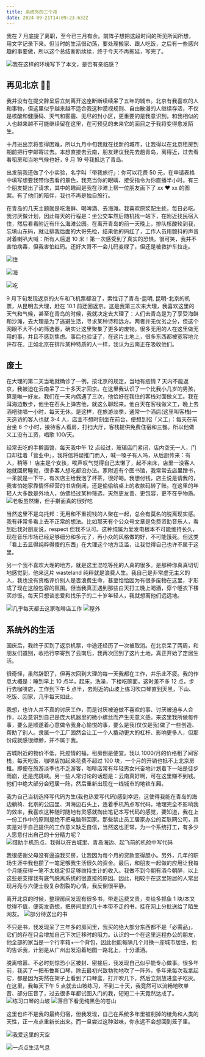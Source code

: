 ```yaml
---
title: 系统外的三个月
date: 2024-09-21T14:09:23.632Z
---
```


我在 7 月底提了离职，至今已三月有余。前阵子想把这段时间的所见所闻所想，用文字记录下来。但当时的生活很动荡，要处理搬家、跟人吃饭，之后有一些感兴趣的事要做，所以这个总结断断续续，终于今天不再拖延，写完了。

![我在这样的环境写下了本文，是否有亲临感？](https://mazzzystar.github.io//images/2022-11-09/IMG_3613.jpg)

## 再见北京 👋🏻

我并没有在提交辞呈后立刻离开这座断断续续呆了五年的城市。北京有我喜欢的人和事物，但这里似乎越来越不适合我这种漠视规则、自由散漫的人继续存活，不仅是核酸和健康码、天气和雾霾、无尽的封小区，更重要的是我意识到，和我相似的人也越来越不可能继续留在这里，在可预见的未来它的面目之于我将变得愈发陌生。

十月进出京将变得困难，所以九月中旬我就在找新的城市，让我得以在北京租房到期前把行李邮寄过去。本想直接去云南，朋友建议我先去趟青岛，离得近，过去看看租房和当地气候也好，9 月 19 号我抵达了青岛。

出发前我还做了个小实验，名字叫「带我旅行」：你可以花费 50 元，在申请表格中填写想要我带你去看的景色，我充当你的眼睛、接受指令为你直播半小时。有三个朋友提出了请求，其中的趣闻是我在沙滩上帮一位朋友画下了 xx ❤ xx 的图案。有了他们的陪伴，我也不再是独自旅行。

在青岛的几天主题就是吃海鲜、喝啤酒、去海滩。我喜欢原浆配生蚝，每日必吃。我讨厌做计划，因此每天的行程是：坐公交车然后随机找一站下，在附近找民宿入住，然后看看附近有什么海滩公园。在离开青岛的前一天晚上，排队核酸轮到我，忘填山东码，就让排我后面的大哥先检，结果他的码红了，工作人员用颤抖的声音对着喇叭大喊：所有人后退 10 米！第一次感受到了真实的恐惧。很可笑，我并不害怕病毒，但我害怕红码。还好大哥不一会儿码变绿了，但还是被救护车拉走。

![住](https://mazzzystar.github.io//images/2022-11-09/IMG_0968.jpg)

![海](https://mazzzystar.github.io//images/2022-11-09/IMG_0873.jpg)

![吃](https://mazzzystar.github.io//images/2022-11-09/IMG_0983.jpg)

9 月下旬发现返京的火车和飞机票都没了，索性订了青岛-昆明, 昆明-北京的机票，从昆明去大理，赶在 10.1 前迂回返京。这是我第三次来大理，我喜欢这里的天气和气候，甚至在青岛的时候，我就决定去大理了：人们去青岛是为了享受海鲜和沙滩，去大理是为了逃避生活，寻求某种诗和远方。两者并无优劣之分，但这个网眼不大不小的筛选器，确实让这里聚集了更多的废物。很多无用的人在这里做无用的事，并且不感到焦虑。事后也验证了，在这片土地上，很多东西都被宽容地允许存在。正如北京在排斥某种特质的人一样，我认为云南正在吸收他们。

## 废土

在大理的第二天当地就确诊了一例，按北京的规定，当地有疫情 7 天内不能返京，我被迫在云南呆了二十多天才回京。在这里我认识了一个比我小几岁的男孩，算是唯一好友。我们在一天内偶遇了三次，他恰好在我住的客栈对面做义工。我在洱海边散步，他坐在石头上弹吉他，就这么聊起来。他白天在客栈做义工，晚上去酒吧驻唱一小时，每天无休。是这样，在旅游淡季，通常一个酒店(这里叫客栈)一天造访的客人也就 3-4 人，店主不想时刻坐在前台，便想到招「义工」：每天在前台坐 6 个小时，接待客人看房，打扫大厅，客栈提供免费住宿和三餐。所以他做义工没有工资，唱歌 100/天。

经常去吃的手擀面馆，每天我中午 12 点经过，玻璃店门紧闭，店内空无一人，门口却挂着「营业中」，我将信将疑推门而入，喊一嗓子有人吗，从后厨传来：有人，稍等！ 店主是个女孩，唉声叹气觉得自己太懒了，起不来床，店里一没客人她就回房睡觉，很多客人想吃都没办法。家附近有个图书馆，我常常去店里蹭书，一呆就是一下午，有次店主给我泡了杯茶，很好喝。我想付钱，店主说是请我的，我害怕她家靠情怀经营的书店倒闭，还是偷偷给桌上的收款码转了账。在这里的年轻人大多数是外地人，仿佛经过某种筛选，天然更友善、更包容，更不在乎物质。
![老板虽然懒，但手擀面真的很好吃](https://mazzzystar.github.io//images/2022-11-09/IMG_3628.jpg)

当然这里不是乌托邦：无用和不重视钱的人聚在一起，总会有莫名的脱离现实感。我有非常多看上去不正常的想法。比如那天有个公众号文章是免费资助音乐人，看到后我对朋友说，respect 但我不认可。这种纯属为爱发电根本不可能维持长久，现在音乐市场已经足够细分和多元了，再小众的风格做的好，不可能饿死。但这类「看上去显得纯粹得傻的东西」在大理这个地方泛滥，让我觉得自己也许不属于这里。

另一个我不喜欢大理的地方，就是这里混吃等死的人真的很多。是那种你真真切切地感觉到，他来这片 wasteland 纯粹就是浪费人生。我自己是非常虚无主义的人，我也没有资格评价别人是否浪费生命，甚至恰恰因为有很多废物在这里，才形成了现在这般包容的氛围。但当我真正遇到那些白天打工晚上喝酒，穿个睡衣下楼买炒饭，每天只想谈恋爱和找乐子的二十岁年轻人，我就想离他们远远地。

![几乎每天都去这家咖啡店工作](https://mazzzystar.github.io//images/2022-11-09/IMG_3199.jpg)
![屋外](https://mazzzystar.github.io//images/2022-11-09/IMG_3281.jpg)

## 系统外的生活

国庆后，我终于买到了返京机票，中途还经历了一次被取消。在北京呆了两周，和朋友们道别，收拾行李寄到了云南后，我再次回到了这片土地，真正开始了定居生活。

很奇怪，虽然辞职了，但再次回到大理的每一天我都在工作，并乐此不疲。我的作息大概是：睡到早上 10 点半，起床，洗澡，下楼吃碗面，这时差不多 12 点，步行去咖啡店，工作到下午 5 点半，去附近的山坡上练习吹口琴直到天黑，下山、吃饭、回家，几乎每天如此。

我想，也许人并不真的讨厌工作，而是讨厌被迫做不喜欢的事、讨厌被迫与人合作，以及意识到自己是庞大机器里的微小螺丝而产生无意义感。来这里我所做每件事，要么是顺遂着心意做令我身心愉悦的事，要么是我(仅仅是我)做了一些创造、帮助了别人。隶属一个工厂固然会让工一个人撬动更大的杠杆、影响更多人，但那份成就感很缥缈，并不属于我。

古城附近的物价不低，托疫情的福，租房倒是便宜。我以 1000/月的价格租了间客栈，每天吃饭、咖啡店加起来花费不超过 100 块，一个月的开销也抵不上北京房租。即便在旅游淡季也不乏游客，咖啡店常有年轻男女兴奋地计划着下一站是徒步雨崩，还是虎跳峡。另一些人常讨论的话题是：云南真好啊，可在这里赚不到钱。他们中绝大部分会短居一阵，然后重新出现在一线城市的地铁车厢。

我为自己当初选择写代码为生(我也热爱写代码)感到幸运，这使得我能在青岛的海边躺椅、北京的公园里、洱海边石头上，连着手机热点写代码。地理完全不影响我的效率，我喜欢这种随时随地有灵感就掏出笔记本写代码的感觉，要知道，我在上一份工作中的原则是绝不把电脑带回家。那些禁止员工居家办公的互联网公司，其实是对于自己提供的工作意义缺乏自信，当然这也正常，为一个系统打工，有多少人愿意付出自己的十分精力呢？
![借助手机热点，我得以在古城里、青岛海边、起飞前的机舱中写代码](https://mazzzystar.github.io//images/2022-11-09/CodingAnywhere.jpg)

我很感谢父母没有逼迫我买房，让我因为每个月的贷款变得胆小。另外，几年的职场生涯中我也攒了一笔足够我生活很久的资金。最后，和朋友一起做的应用让我每个月能获得一笔不太稳定但足够维持生计的收入。我做不到今朝有酒今朝醉，以上这些是支撑我有底气脱离系统的很直接的原因。因此，相较于在这里短居的人常出现月亮与六便士般复杂割裂的心情，我反倒很平静。

离开北京的时候，整理房间发现有很多书，带走运费又贵，卖给多抓鱼 1 块/本又觉得不值，便突发奇想，把房间里的几十本带不走的书，挂在网上分批送给了陌生网友。
![部分待送出的书](https://mazzzystar.github.io//images/2022-11-09/IMG_2942.jpg)

不只是书，我发现呆了三年多的房间里，我买的绝大部分东西都不是「必需品」，它们的存在只会增加自己下次迁移时的阻力。认识的一个在这里远程办公的朋友，他全部的家当是一个行李箱+一个背包，因此他能每隔几个月换一座城市居住，他的告诉我，计划是从广州出发沿着地图一路北上，十分潇洒。

脱离喧嚣、不必时刻惊恐小区被封、密接后，我发现自己似乎能专心做事。很多年前，我买了一把布鲁斯口琴，除去最初兴致勃勃地吹了一阵外，多年来每次我拿起它，都是因为突然在架子上看到了口琴盒，打开吹几下，然后立刻放进盒子吃灰。在这里，我每天下午 5 点就去山坡练习，不到二十天，我竟然可以流畅地吹单音、部分压音了，过去很多年都试图入门的我，短短二十天竟然达成了。
![练习口琴的山坡](https://mazzzystar.github.io//images/2022-11-09/IMG_4013.jpg)
![落日下看见纯黑色的苍山](https://mazzzystar.github.io//images/2022-11-09/DSC02560.JPG)

这里也许不是我的最终归宿，但我发现，自己在系统多年里被削掉的棱角和人类的天性，正一点点重新长出来。而一旦尝过这种滋味，你永远不会想回到笼子里。

![我爱这里的天空](https://mazzzystar.github.io//images/2022-11-09/IMG_4064.jpg)

![一点点生活气息](/images/2022-11-09/IMG_4208.JPG)
